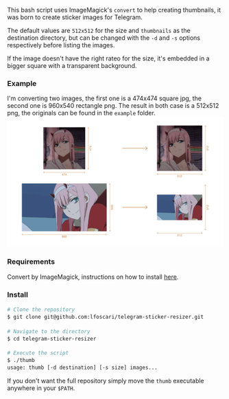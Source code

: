 This bash script uses ImageMagick's `convert` to help creating thumbnails, it was born to create sticker images for Telegram.

The default values are `512x512` for the size and `thumbnails` as the destination directory, but can be changed with the `-d` and `-s` options respectively before listing the images.

If the image doesn't have the right rateo for the size, it's embedded in a bigger square with a transparent background.

### Example
I'm converting two images, the first one is a 474x474 square jpg, the second one is 960x540 rectangle png. The result in both case is a 512x512 png, the originals can be found in the `example` folder.
![Example](example/zerotwo.png)

### Requirements
Convert by ImageMagick, instructions on how to install [here](https://www.imagemagick.org/script/download.php).

### Install
```bash
# Clone the repository
$ git clone git@github.com:lfoscari/telegram-sticker-resizer.git

# Navigate to the directory
$ cd telegram-sticker-resizer

# Execute the script
$ ./thumb
usage: thumb [-d destination] [-s size] images...
```
If you don't want the full repository simply move the `thumb` executable anywhere in your `$PATH`.
